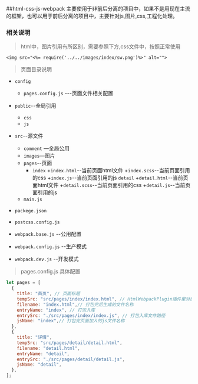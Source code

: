 ##html-css-js-webpack
主要使用于非前后分离的项目中，如果不是用现在主流的框架，也可以用于前后分离的项目中，主要针对js,图片,css,工程化处理。
### 相关说明

> html中，图片引用有所区别，需要参照下方,css文件中，按照正常使用

    <img src="<%= require('../../images/index/sw.png')%>" alt="">

> 页面目录说明

+ `config`

	+ `pages.config.js` ---页面文件相关配置
+ `public`--全局引用
    + `css`
    + `js`
	
+ `src`--源文件
	+ `comment` —全局公用
	+ `images`—图片
	+ `pages`--页面
		+ `index`
			+`index.html`--当前页面html文件
			+`index.scss`--当前页面引用的css
			+`index.js`--当前页面引用的js
		 `detail`
			+`detail.html`--当前页面html文件
			+`detail.scss`--当前页面引用的css
			+`detail.js`--当前页面引用的js
	+ `main.js`
+ `packege.json`

+ `postcss.config.js` 

+ `webpack.base.js` --公用配置

+ `webpack.config.js`  --生产模式

+ `webpack.dev.js` --开发模式
> pages.config.js 具体配置
```javascript
let pages = [
  {
    title: "首页", // 页面标题
    tempSrc: "src/pages/index/index.html", // HtmlWebpackPlugin插件里对应的template参数，
    filename: "index.html",// 打包完后生成的文件名称
    entryName: "index", // 打包入库
    entrySrc: "./src/pages/index/index.js", // 打包入库文件路径
    jsName: "index",// 打包完页面加入的js文件名称
  },
  {
    title: "详情",
    tempSrc: "src/pages/detail/detail.html",
    filename: "detail.html",
    entryName: "detail",
    entrySrc: "./src/pages/detail/detail.js",
    jsName: "detail",
  },
];
```